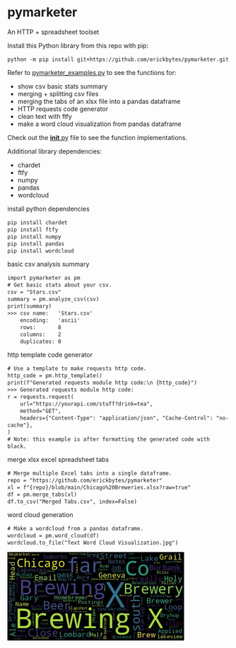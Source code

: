 # pymarketer
An HTTP + spreadsheet toolset

Install this Python library from this repo with pip:
<pre><code>python -m pip install git+https://github.com/erickbytes/pymarketer.git</code></pre>

Refer to [pymarketer_examples.py](https://github.com/erickbytes/pymarketer/blob/main/pymarketer_examples.py) to see the functions for:
- show csv basic stats summary
- merging + splitting csv files
- merging the tabs of an xlsx file into a pandas dataframe
- HTTP requests code generator
- clean text with ftfy
- make a word cloud visualization from pandas dataframe

Check out the [__init__.py](https://github.com/erickbytes/pymarketer/blob/main/pymarketer/__init__.py) file to see the function implementations.

Additional library dependencies:
- chardet
- ftfy
- numpy
- pandas
- wordcloud

install python dependencies

<pre><code>pip install chardet
pip install ftfy
pip install numpy
pip install pandas
pip install wordcloud
</code></pre>

basic csv analysis summary

<pre><code>import pymarketer as pm
# Get basic stats about your csv.
csv = "Stars.csv"
summary = pm.analyze_csv(csv)
print(summary)
>>> csv name:   'Stars.csv'
    encoding:   'ascii'
    rows:       8
    columns:    2
    duplicates: 0
</code></pre>

http template code generator

<pre><code># Use a template to make requests http code.
http_code = pm.http_template()
print(f"Generated requests module http code:\n {http_code}")
>>> Generated requests module http code:
r = requests.request(
    url="https://yourapi.com/stuff?drink=tea",
    method="GET",
    headers={"Content-Type": "application/json", "Cache-Control": "no-cache"},
)
# Note: this example is after formatting the generated code with black.
</code></pre>

merge xlsx excel spreadsheet tabs

<pre><code># Merge multiple Excel tabs into a single dataframe.
repo = "https://github.com/erickbytes/pymarketer"
xl = f"{repo}/blob/main/Chicago%20Breweries.xlsx?raw=true"
df = pm.merge_tabs(xl)
df.to_csv("Merged Tabs.csv", index=False)
</code></pre>

word cloud generation

<pre><code># Make a wordcloud from a pandas dataframe.
wordcloud = pm.word_cloud(df)
wordcloud.to_file("Text Word Cloud Visualization.jpg")
</code></pre>

![example python world cloud](https://github.com/erickbytes/pymarketer/blob/main/Text%20Word%20Cloud%20Visualization.jpg)